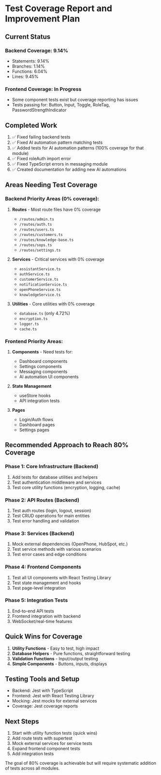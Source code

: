 # Test Coverage Report and Improvement Plan

## Current Status

### Backend Coverage: 9.14%
- Statements: 9.14%
- Branches: 1.14%
- Functions: 6.04%
- Lines: 9.45%

### Frontend Coverage: In Progress
- Some component tests exist but coverage reporting has issues
- Tests passing for: Button, Input, Toggle, RoleTag, PasswordStrengthIndicator

## Completed Work

1. ✅ Fixed failing backend tests
2. ✅ Fixed AI automation pattern matching tests
3. ✅ Added tests for AI automation patterns (100% coverage for that module)
4. ✅ Fixed roleAuth import error
5. ✅ Fixed TypeScript errors in messaging module
6. ✅ Created documentation for adding new AI automations

## Areas Needing Test Coverage

### Backend Priority Areas (0% coverage):
1. **Routes** - Most route files have 0% coverage
   - `/routes/admin.ts`
   - `/routes/auth.ts`
   - `/routes/users.ts`
   - `/routes/customers.ts`
   - `/routes/knowledge-base.ts`
   - `/routes/sops.ts`
   - `/routes/settings.ts`

2. **Services** - Critical services with 0% coverage
   - `assistantService.ts`
   - `authService.ts`
   - `customerService.ts`
   - `notificationService.ts`
   - `openPhoneService.ts`
   - `knowledgeService.ts`

3. **Utilities** - Core utilities with 0% coverage
   - `database.ts` (only 4.72%)
   - `encryption.ts`
   - `logger.ts`
   - `cache.ts`

### Frontend Priority Areas:
1. **Components** - Need tests for:
   - Dashboard components
   - Settings components
   - Messaging components
   - AI automation UI components

2. **State Management**
   - useStore hooks
   - API integration tests

3. **Pages**
   - Login/Auth flows
   - Dashboard pages
   - Settings pages

## Recommended Approach to Reach 80% Coverage

### Phase 1: Core Infrastructure (Backend)
1. Add tests for database utilities and helpers
2. Test authentication middleware and services
3. Test core utility functions (encryption, logging, cache)

### Phase 2: API Routes (Backend)
1. Test auth routes (login, logout, session)
2. Test CRUD operations for main entities
3. Test error handling and validation

### Phase 3: Services (Backend)
1. Mock external dependencies (OpenPhone, HubSpot, etc.)
2. Test service methods with various scenarios
3. Test error cases and edge conditions

### Phase 4: Frontend Components
1. Test all UI components with React Testing Library
2. Test state management and hooks
3. Test page-level integration

### Phase 5: Integration Tests
1. End-to-end API tests
2. Frontend integration with backend
3. WebSocket/real-time features

## Quick Wins for Coverage

1. **Utility Functions** - Easy to test, high impact
2. **Database Helpers** - Pure functions, straightforward testing
3. **Validation Functions** - Input/output testing
4. **Simple Components** - Buttons, inputs, displays

## Testing Tools and Setup

- Backend: Jest with TypeScript
- Frontend: Jest with React Testing Library
- Mocking: Jest mocks for external services
- Coverage: Jest coverage reports

## Next Steps

1. Start with utility function tests (quick wins)
2. Add route tests with supertest
3. Mock external services for service tests
4. Expand frontend component tests
5. Add integration tests

The goal of 80% coverage is achievable but will require systematic addition of tests across all modules.